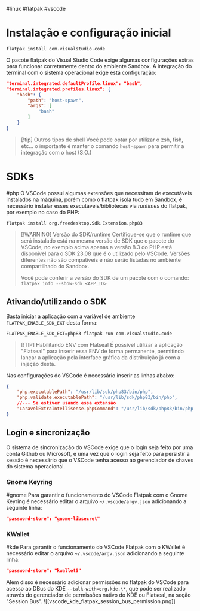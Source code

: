 #linux #flatpak #vscode
# Instalação e configuração inicial

```shell
flatpak install com.visualstudio.code
```

O pacote flatpak do Visual Studio Code exige algumas configurações extras para funcionar corretamente dentro do ambiente Sandbox. A integração do terminal com o sistema operacional exige está configuração:
```json
"terminal.integrated.defaultProfile.linux": "bash",
"terminal.integrated.profiles.linux": {
	"bash": {
		"path": "host-spawn",
		"args": [
			"bash"
		]
	}
}
```

> [!tip] Outros tipos de shell
> Você pode optar por utilizar o zsh, fish, etc... o importante é manter o comando `host-spawn` para permitir a integração com o host (S.O.)

# SDKs
#php
O VSCode possui algumas extensões que necessitam de executáveis instalados na máquina, porém como o flatpak isola tudo em Sandbox, é necessário instalar esses executáveis/bibliotecas via _runtimes_ do flatpak, por exemplo no caso do PHP:

```
flatpak install org.freedesktop.Sdk.Extension.php83
```

> [!WARNING] Versão do SDK/runtime
> Certifique-se que o runtime que será instalado está na mesma versão de SDK que o pacote do VSCode, no exemplo acima apenas a versão 8.3 do PHP está disponível para o SDK 23.08 que é o utilizado pelo VSCode. Versões diferentes não são compatíveis e não serão listadas no ambiente compartilhado do Sandbox.
> 
> Você pode conferir a versão do SDK de um pacote com o comando:
> `flatpak info --show-sdk <APP_ID>`

## Ativando/utilizando o SDK
Basta iniciar a aplicação com a variável de ambiente `FLATPAK_ENABLE_SDK_EXT` desta forma:

```shell
FLATPAK_ENABLE_SDK_EXT=php83 flatpak run com.visualstudio.code
```

> [!TIP] Habilitando ENV com Flatseal
> É possível utilizar a aplicação "Flatseal" para inserir essa ENV de forma permanente, permitindo lançar a aplicação pela interface gráfica da distribuição já com a injeção desta.

Nas configurações do VSCode é necessário inserir as linhas abaixo:

```json
{
	"php.executablePath": "/usr/lib/sdk/php83/bin/php",
	"php.validate.executablePath": "/usr/lib/sdk/php83/bin/php",
	//--- Se estiver usando essa extensão
	"LaravelExtraIntellisense.phpCommand": "/usr/lib/sdk/php83/bin/php -r \"{code}\"",
}
```

## Login e sincronização
O sistema de sincronização do VSCode exige que o login seja feito por uma conta Github ou Microsoft, e uma vez que o login seja feito para persistir a sessão é necessário que o VSCode tenha acesso ao gerenciador de chaves do sistema operacional.
### Gnome Keyring
#gnome 
Para garantir o funcionamento do VSCode Flatpak com o Gnome Keyring é necessário editar o arquivo `~/.vscode/argv.json` adicionando a seguinte linha:

```json
"password-store": "gnome-libsecret"
```

### KWallet
#kde
Para garantir o funcionamento do VSCode Flatpak com o KWallet é necessário editar o arquivo `~/.vscode/argv.json` adicionando a seguinte linha:
```json
"password-store": "kwallet5"
```

Além disso é necessário adicionar permissões no flatpak do VSCode para acesso ao DBus do KDE `--talk-with=org.kde.\*`, que pode ser realizado através do gerenciador de permissões nativo do KDE ou Flatseal, na seção "Session Bus".
![[vscode_kde_flatpak_session_bus_permission.png]]

